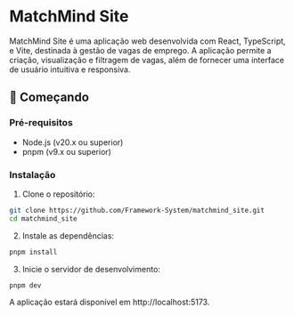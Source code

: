 # MatchMind Site

MatchMind Site é uma aplicação web desenvolvida com React, TypeScript, e Vite, destinada à gestão de vagas de emprego. A aplicação permite a criação, visualização e filtragem de vagas, além de fornecer uma interface de usuário intuitiva e responsiva.

## 🚀 Começando

### Pré-requisitos

- Node.js (v20.x ou superior)
- pnpm (v9.x ou superior)

### Instalação

1. Clone o repositório:

```bash
git clone https://github.com/Framework-System/matchmind_site.git
cd matchmind_site
```
2. Instale as dependências:
```bash
pnpm install
```
3. Inicie o servidor de desenvolvimento:
```bash
pnpm dev
```
A aplicação estará disponível em http://localhost:5173.